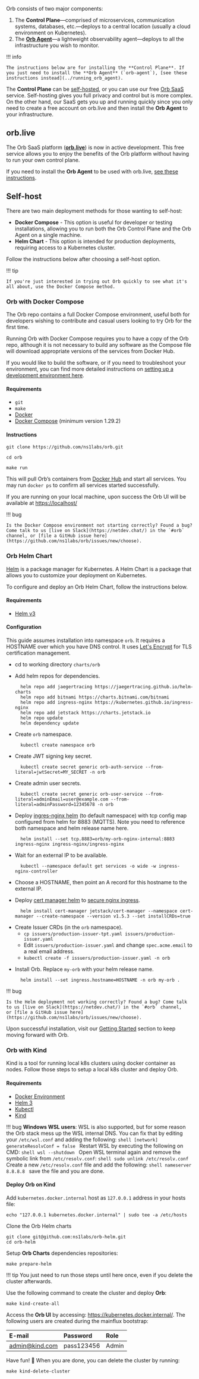 Orb consists of two major components:

1. The **Control Plane**—comprised of microservices, communication systems, databases, etc.—deploys to a 
central location (usually a cloud environment on Kubernetes).
1. The **[Orb Agent](../../getting_started/#deploy-your-first-agent)**—a lightweight observability agent—deploys to all the infrastructure you wish to monitor.

!!! info
    
    The instructions below are for installing the **Control Plane**. If you just need to install the **Orb Agent** (`orb-agent`), [see these instructions instead](../running_orb_agent).

The **Control Plane** can be [self-hosted](#self-host), or you can use our free [Orb SaaS](#orblive) service. Self-hosting gives you full privacy and control but is more complex. On the other hand, our SaaS gets you up and running quickly since you only need to create a free account on orb.live and then install the **Orb Agent** to your infrastructure.

## orb.live 
The Orb SaaS platform ([**orb.live**](http://orb.live)) is now in active development. This free service allows you to enjoy the benefits of the Orb platform without having to run your own control plane.

If you need to install the **Orb Agent** to be used with orb.live, [see these instructions](../running_orb_agent).

## Self-host
There are two main deployment methods for those wanting to self-host:

* **Docker Compose** - This option is useful for developer or testing installations, allowing you to run both the Orb Control Plane and the Orb Agent on a single machine.
* **Helm Chart** - This option is intended for production deployments, requiring access to a Kubernetes cluster.

Follow the instructions below after choosing a self-host option. 

!!! tip

    If you're just interested in trying out Orb quickly to see what it's all about, use the Docker Compose method.

### Orb with Docker Compose
The Orb repo contains a full Docker Compose environment, useful both for developers wishing to contribute and casual users looking to try Orb for the first time.

Running Orb with Docker Compose requires you to have a copy of the Orb repo, although it is not necessary to build any software as the Compose file will download appropriate versions of the services from Docker Hub.

If you would like to build the software, or if you need to troubleshoot your environment, you can find more detailed instructions on [setting up a development environment here](https://github.com/ns1labs/orb/wiki/Development-Environment-Configuration).

#### Requirements

* `git`
* `make`
* [Docker](https://docs.docker.com/engine/install/)
* [Docker Compose](https://docs.docker.com/compose/gettingstarted/) (minimum version 1.29.2)

#### Instructions

```shell
git clone https://github.com/ns1labs/orb.git
```
```shell
cd orb
```
```shell
make run
```

This will pull Orb’s containers from [Docker Hub](https://hub.docker.com/u/ns1labs) and start all services. You may run `docker ps` to confirm all services started successfully.

If you are running on your local machine, upon success the Orb UI will be available at [https://localhost/](https://localhost/)

!!! bug

    Is the Docker Compose environment not starting correctly? Found a bug? Come talk to us [live on Slack](https://netdev.chat/) in the `#orb` channel, or [file a GitHub issue here](https://github.com/ns1labs/orb/issues/new/choose).

### Orb Helm Chart
[Helm](https://helm.sh/) is a package manager for Kubernetes. A Helm Chart is a package that allows you to customize your deployment on Kubernetes.

To configure and deploy an Orb Helm Chart, follow the instructions below.

#### Requirements
* [Helm v3](https://helm.sh/docs/intro/quickstart/)

#### Configuration
This guide assumes installation into namespace `orb`. It requires a HOSTNAME over which you have DNS control. It uses [Let's Encrypt](https://letsencrypt.org/) for TLS certification management.

* cd to working directory `charts/orb`

* Add helm repos for dependencies.



        helm repo add jaegertracing https://jaegertracing.github.io/helm-charts
        helm repo add bitnami https://charts.bitnami.com/bitnami
        helm repo add ingress-nginx https://kubernetes.github.io/ingress-nginx
        helm repo add jetstack https://charts.jetstack.io
        helm repo update
        helm dependency update


* Create `orb` namespace.

        kubectl create namespace orb

* Create JWT signing key secret.

        kubectl create secret generic orb-auth-service --from-literal=jwtSecret=MY_SECRET -n orb

* Create admin user secrets.

        kubectl create secret generic orb-user-service --from-literal=adminEmail=user@example.com --from-literal=adminPassword=12345678 -n orb

* Deploy [ingres-nginx helm](https://kubernetes.github.io/ingress-nginx/deploy/#using-helm) (to default namespace) with tcp config map configured from helm for 8883 (MQTTS). Note you need to reference both namespace and helm release name here.

        helm install --set tcp.8883=orb/my-orb-nginx-internal:8883 ingress-nginx ingress-nginx/ingress-nginx

* Wait for an external IP to be available.

        kubectl --namespace default get services -o wide -w ingress-nginx-controller

* Choose a HOSTNAME, then point an A record for this hostname to the external IP.

* Deploy [cert manager helm](https://cert-manager.io/docs/installation/helm/) to [secure nginx ingress](https://cert-manager.io/v0.14-docs/tutorials/acme/ingress/).

        helm install cert-manager jetstack/cert-manager --namespace cert-manager --create-namespace --version v1.5.3 --set installCRDs=true

- Create Issuer CRDs (in the `orb` namespace).
    - `cp issuers/production-issuer-tpt.yaml issuers/production-issuer.yaml`
    - Edit `issuers/production-issuer.yaml` and change `spec.acme.email` to a real email address.
    - `kubectl create -f issuers/production-issuer.yaml -n orb`

* Install Orb. Replace `my-orb` with your helm release name.

        helm install --set ingress.hostname=HOSTNAME -n orb my-orb .

!!! bug

    Is the Helm deployment not working correctly? Found a bug? Come talk to us [live on Slack](https://netdev.chat/) in the `#orb` channel,
    or [file a GitHub issue here](https://github.com/ns1labs/orb/issues/new/choose).


Upon successful installation, visit our [Getting Started](https://orb.community/getting_started) section to keep moving forward with Orb.

### Orb with Kind

Kind is a tool for running local k8s clusters using docker container as nodes.
Follow those steps to setup a local k8s cluster and deploy Orb.

#### Requirements

- [Docker Environment](https://docs.docker.com/engine/install/debian/)
- [Helm 3](https://helm.sh/docs/intro/install/)
- [Kubectl](https://kubernetes.io/docs/tasks/tools/)
- [Kind](https://kind.sigs.k8s.io/docs/user/quick-start/#installation)

!!! bug
    **Windows WSL users**: WSL is also supported, but for some reason the Orb stack mess up the WSL internal DNS.
    You can fix that by editing your `/etc/wsl.conf` and adding the following:
    ```shell
    [network]
    generateResolvConf = false
    ```
    Restart WSL by executing the following on CMD:
    ```shell
    wsl --shutdown
    ```
    Open WSL terminal again and remove the symbolic link from `/etc/resolv.conf`:
    ```shell
    sudo unlink /etc/resolv.conf
    ```
    Create a new `/etc/resolv.conf` file and add the following:
    ```shell
    nameserver 8.8.8.8
    ```
    save the file and you are done.

#### Deploy Orb on Kind

Add `kubernetes.docker.internal` host as `127.0.0.1` address in your hosts file:
```shell
echo "127.0.0.1 kubernetes.docker.internal" | sudo tee -a /etc/hosts
```

Clone the Orb Helm charts
```shell
git clone git@github.com:ns1labs/orb-helm.git
cd orb-helm
``` 

Setup **Orb Charts** dependencies repositories:
```shell
make prepare-helm
```

!!! tip
    You just need to run those steps until here once, even if you delete the cluster afterwards.

Use the following command to create the cluster and deploy **Orb**:
```shell
make kind-create-all
```

Access the **Orb UI** by accessing: https://kubernetes.docker.internal/. The following users are created during the mainflux bootstrap:

| E-mail         | Password   | Role  |
| :------------- | :--------- | :---- |
| admin@kind.com | pass123456 | Admin |

Have fun! 🎉 When you are done, you can delete the cluster by running:
```shell
make kind-delete-cluster
```
